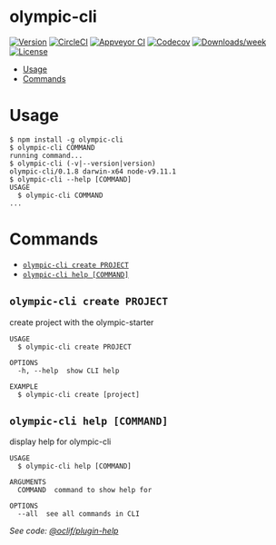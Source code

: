 olympic-cli
===========



[![Version](https://img.shields.io/npm/v/olympic-cli.svg)](https://npmjs.org/package/olympic-cli)
[![CircleCI](https://circleci.com/gh/https://github.com/willkan/olympic/olympic-cli/tree/master.svg?style=shield)](https://circleci.com/gh/https://github.com/willkan/olympic/olympic-cli/tree/master)
[![Appveyor CI](https://ci.appveyor.com/api/projects/status/github/https://github.com/willkan/olympic/olympic-cli?branch=master&svg=true)](https://ci.appveyor.com/project/https://github.com/willkan/olympic/olympic-cli/branch/master)
[![Codecov](https://codecov.io/gh/https://github.com/willkan/olympic/olympic-cli/branch/master/graph/badge.svg)](https://codecov.io/gh/https://github.com/willkan/olympic/olympic-cli)
[![Downloads/week](https://img.shields.io/npm/dw/olympic-cli.svg)](https://npmjs.org/package/olympic-cli)
[![License](https://img.shields.io/npm/l/olympic-cli.svg)](https://github.com/https://github.com/willkan/olympic/olympic-cli/blob/master/package.json)

<!-- toc -->
* [Usage](#usage)
* [Commands](#commands)
<!-- tocstop -->
# Usage
<!-- usage -->
```sh-session
$ npm install -g olympic-cli
$ olympic-cli COMMAND
running command...
$ olympic-cli (-v|--version|version)
olympic-cli/0.1.8 darwin-x64 node-v9.11.1
$ olympic-cli --help [COMMAND]
USAGE
  $ olympic-cli COMMAND
...
```
<!-- usagestop -->
# Commands
<!-- commands -->
* [`olympic-cli create PROJECT`](#olympic-cli-create-project)
* [`olympic-cli help [COMMAND]`](#olympic-cli-help-command)

## `olympic-cli create PROJECT`

create project with the olympic-starter

```
USAGE
  $ olympic-cli create PROJECT

OPTIONS
  -h, --help  show CLI help

EXAMPLE
  $ olympic-cli create [project]
```

## `olympic-cli help [COMMAND]`

display help for olympic-cli

```
USAGE
  $ olympic-cli help [COMMAND]

ARGUMENTS
  COMMAND  command to show help for

OPTIONS
  --all  see all commands in CLI
```

_See code: [@oclif/plugin-help](https://github.com/oclif/plugin-help/blob/v1.2.5/src/commands/help.ts)_
<!-- commandsstop -->
